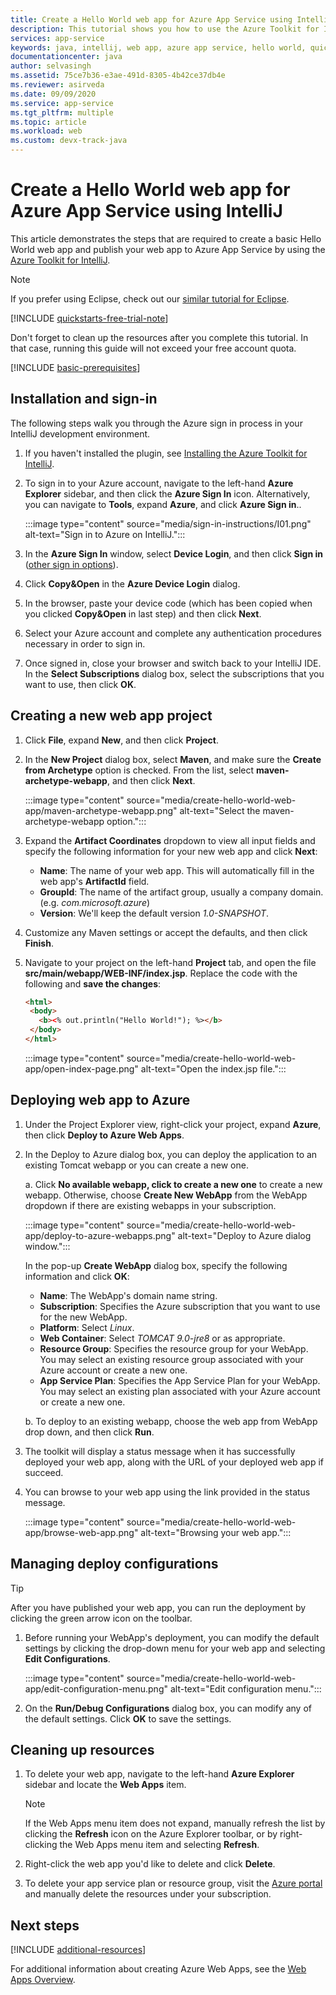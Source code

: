 ```yaml
---
title: Create a Hello World web app for Azure App Service using IntelliJ
description: This tutorial shows you how to use the Azure Toolkit for IntelliJ to create a Hello World Web App for Azure.
services: app-service
keywords: java, intellij, web app, azure app service, hello world, quick start
documentationcenter: java
author: selvasingh
ms.assetid: 75ce7b36-e3ae-491d-8305-4b42ce37db4e
ms.reviewer: asirveda
ms.date: 09/09/2020
ms.service: app-service
ms.tgt_pltfrm: multiple
ms.topic: article
ms.workload: web
ms.custom: devx-track-java
---
```


# Create a Hello World web app for Azure App Service using IntelliJ

This article demonstrates the steps that are required to create a basic Hello World web app and publish your web app to Azure App Service by using the [Azure Toolkit for IntelliJ](https://plugins.jetbrains.com/plugin/8053).

> [!NOTE]
>
> If you prefer using Eclipse, check out our [similar tutorial for Eclipse][eclipse-hello-world].
>
>[!INCLUDE [quickstarts-free-trial-note](includes/quickstarts-free-trial-note.md)]
>
> Don't forget to clean up the resources after you complete this tutorial. In that case, running this guide will not exceed your free account quota.
>

[!INCLUDE [basic-prerequisites](includes/basic-prerequisites.md)]

## Installation and sign-in

The following steps walk you through the Azure sign in process in your IntelliJ development environment.

1. If you haven't installed the plugin, see [Installing the Azure Toolkit for IntelliJ](installation.md).

1. To sign in to your Azure account, navigate to the left-hand **Azure Explorer** sidebar, and then click the **Azure Sign In** icon. Alternatively, you can navigate to **Tools**, expand **Azure**, and click **Azure Sign in**..

   :::image type="content" source="media/sign-in-instructions/I01.png" alt-text="Sign in to Azure on IntelliJ."::: 

1. In the **Azure Sign In** window, select **Device Login**, and then click **Sign in** ([other sign in options](sign-in-instructions.md)).

1. Click **Copy&Open** in the **Azure Device Login** dialog.

1. In the browser, paste your device code (which has been copied when you clicked **Copy&Open** in last step) and then click **Next**.

1. Select your Azure account and complete any authentication procedures necessary in order to sign in.

1. Once signed in, close your browser and switch back to your IntelliJ IDE. In the **Select Subscriptions** dialog box, select the subscriptions that you want to use, then click **OK**.

## Creating a new web app project

1. Click **File**, expand **New**, and then click **Project**.

1. In the **New Project** dialog box, select **Maven**, and make sure the **Create from Archetype** option is checked. From the list, select **maven-archetype-webapp**, and then click **Next**.

   :::image type="content" source="media/create-hello-world-web-app/maven-archetype-webapp.png" alt-text="Select the maven-archetype-webapp option."::: 

1. Expand the **Artifact Coordinates** dropdown to view all input fields and specify the following information for your new web app and click **Next**:

   * **Name**: The name of your web app. This will automatically fill in the web app's **ArtifactId** field.
   * **GroupId**: The name of the artifact group, usually a company domain. (e.g. *com.microsoft.azure*)
   * **Version**: We'll keep the default version *1.0-SNAPSHOT*.

1. Customize any Maven settings or accept the defaults, and then click **Finish**.

1. Navigate to your project on the left-hand **Project** tab, and open the file **src/main/webapp/WEB-INF/index.jsp**. Replace the code with the following and **save the changes**:

   ```html
   <html>
    <body>
      <b><% out.println("Hello World!"); %></b>
    </body>
   </html>
   ```
   :::image type="content" source="media/create-hello-world-web-app/open-index-page.png" alt-text="Open the index.jsp file.":::

## Deploying web app to Azure

1. Under the Project Explorer view, right-click your project, expand **Azure**, then click **Deploy to Azure Web Apps**.

1. In the Deploy to Azure dialog box, you can deploy the application to an existing Tomcat webapp or you can create a new one.

   a. Click **No available webapp, click to create a new one** to create a new webapp. Otherwise, choose **Create New WebApp** from the WebApp dropdown if there are existing webapps in your subscription.

      :::image type="content" source="media/create-hello-world-web-app/deploy-to-azure-webapps.png" alt-text="Deploy to Azure dialog window.":::

   In the pop-up **Create WebApp** dialog box, specify the following information and click **OK**: 

      * **Name**: The WebApp's domain name string.
      * **Subscription**: Specifies the Azure subscription that you want to use for the new WebApp.
      * **Platform**: Select *Linux*.
      * **Web Container**: Select *TOMCAT 9.0-jre8* or as appropriate.
      * **Resource Group**: Specifies the resource group for your WebApp. You may select an existing resource group associated with your Azure account or create a new one.
      * **App Service Plan**: Specifies the App Service Plan for your WebApp. You may select an existing plan associated with your Azure account or create a new one.

   b. To deploy to an existing webapp, choose the web app from WebApp drop down, and then click **Run**.

1. The toolkit will display a status message when it has successfully deployed your web app, along with the URL of your deployed web app if succeed.

1. You can browse to your web app using the link provided in the status message.

   :::image type="content" source="media/create-hello-world-web-app/browse-web-app.png" alt-text="Browsing your web app.":::

## Managing deploy configurations

> [!TIP]
> After you have published your web app, you can run the deployment by clicking the green arrow icon on the toolbar.

1. Before running your WebApp's deployment, you can modify the default settings by clicking the drop-down menu for your web app and selecting **Edit Configurations**.

   :::image type="content" source="media/create-hello-world-web-app/edit-configuration-menu.png" alt-text="Edit configuration menu.":::

1. On the **Run/Debug Configurations** dialog box, you can modify any of the default settings. Click **OK** to save the settings.

## Cleaning up resources

1. To delete your web app, navigate to the left-hand **Azure Explorer** sidebar and locate the **Web Apps** item. 

   > [!NOTE]
   > If the Web Apps menu item does not expand, manually refresh the list by clicking the **Refresh** icon on the Azure Explorer toolbar, or by right-clicking the Web Apps menu item and selecting **Refresh**.

1. Right-click the web app you'd like to delete and click **Delete**.

1. To delete your app service plan or resource group, visit the [Azure portal](https://portal.azure.com) and manually delete the resources under your subscription.

## Next steps

[!INCLUDE [additional-resources](includes/additional-resources.md)]

For additional information about creating Azure Web Apps, see the [Web Apps Overview].

<!-- URL List -->

[Azure Toolkit for IntelliJ]: /azure/developer/java/tookit-for-intellij
[Azure Toolkit for Eclipse]: /azure/developer/java/tookit-for-eclipse
[eclipse-hello-world]: ../toolkit-for-eclipse/create-hello-world-web-app.md
[Web Apps Overview]: /azure/app-service/app-service-web-overview
[Apache Tomcat]: http://tomcat.apache.org/
[Jetty]: http://www.eclipse.org/jetty/
[Legacy Version]: create-hello-world-web-app-legacy-version.md
[intelliJ-sign-in-instructions]: sign-in-instructions.md

<!-- IMG List -->
[marketplace]:media/create-hello-world-web-app/marketplace.png
[file-new-project]: media/create-hello-world-web-app/file-new-project.png
[maven-archetype-webapp]: media/create-hello-world-web-app/maven-archetype-webapp.png
[groupid-and-artifactid]: media/create-hello-world-web-app/groupid-and-artifactid.png
[maven-options]: media/create-hello-world-web-app/maven-options.png
[project-name]: media/create-hello-world-web-app/project-name.png
[open-index-page]: media/create-hello-world-web-app/open-index-page.png
[edit-index-page]: media/create-hello-world-web-app/edit-index-page.png
[deploy-to-azure-menu]: media/create-hello-world-web-app/run-on-web-app-menu.png
[deploy-to-azure-dialog]: media/create-hello-world-web-app/run-on-web-app-dialog.png
[deploy-to-existing-webapp]: media/create-hello-world-web-app/deploy-to-existing-webapp.png
[create-new-web-app-dialog]: media/create-hello-world-web-app/create-new-web-app-dialog.png
[successfully-deployed]: media/create-hello-world-web-app/successfully-deployed.png
[browse-web-app]: media/create-hello-world-web-app/browse-web-app.png
[edit-configuration-menu]: media/create-hello-world-web-app/edit-configuration-menu.png
[edit-configuration-dialog]: media/create-hello-world-web-app/edit-configuration-dialog.png
[clean-resources]: media/create-hello-world-web-app/clean-resource.png